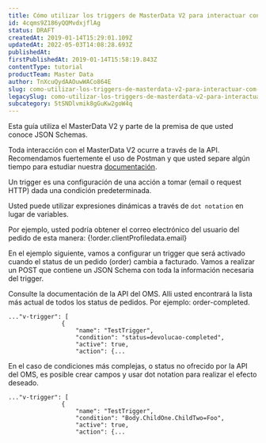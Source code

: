 ```yaml
---
title: Cómo utilizar los triggers de MasterData V2 para interactuar con pedidos (orders)
id: 4cqms9Z186yQQMvdxjflAg
status: DRAFT
createdAt: 2019-01-14T15:29:01.109Z
updatedAt: 2022-05-03T14:08:28.693Z
publishedAt: 
firstPublishedAt: 2019-01-14T15:58:19.843Z
contentType: tutorial
productTeam: Master Data
author: TnXcuQydAAOuwWACo864E
slug: como-utilizar-los-triggers-de-masterdata-v2-para-interactuar-com-pedidos-orders
legacySlug: como-utilizar-los-triggers-de-masterdata-v2-para-interactuar-con-pedidos
subcategory: 5tSNDlvmik8gGuKw2goW4q
---
```


Esta guía utiliza el MasterData V2 y parte de la premisa de que usted conoce JSON Schemas.

Toda interacción con el MasterData V2 ocurre a través de la API. Recomendamos fuertemente el uso de Postman y que usted separe algún tiempo para estudiar nuestra [documentación](https://developers.vtex.com/reference/master-data-api-v2-overview).

Un trigger es una configuración de una acción a tomar (email o request HTTP) dada una condición predeterminada.

Usted puede utilizar expresiones dinámicas a través de `dot notation` en lugar de variables.

Por ejemplo, usted podría obtener el correo electrónico del usuario del pedido de esta manera: {!order.clientProfiledata.email}

En el ejemplo siguiente, vamos a configurar un trigger que será activado cuando el status de un pedido (order) cambia a facturado. Vamos a realizar un POST que contiene un JSON Schema con toda la información necesaria del trigger.

Consulte la documentación de la API del OMS. Alli usted encontrará la lista más actual de todos los status de pedidos. Por ejemplo: order-completed.

```
..."v-trigger": [
               {
                   "name": "TestTrigger",
                   "condition": "status=devolucao-completed",
                   "active": true,
                   "action": {...

```
En el caso de condiciones más complejas, o status no ofrecido por la API del OMS, es posible crear campos y usar dot notation para realizar el efecto deseado.

```
..."v-trigger": [
               {
                   "name": "TestTrigger",
                   "condition": "Body.ChildOne.ChildTwo=Foo",
                   "active": true,
                   "action": {...





```
